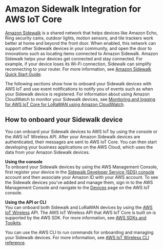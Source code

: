 # Amazon Sidewalk Integration for AWS IoT Core<a name="iot-sidewalk"></a>

[Amazon Sidewalk](https://www.amazon.com/Amazon-Sidewalk/b?ie=UTF8&node=21328123011) is a shared network that helps devices like Amazon Echo, Ring security cams, outdoor lights, motion sensors, and tile trackers work better at home and beyond the front door\. When enabled, this network can support other Sidewalk devices in your community, and open the door to innovations such as locating items connected to Amazon Sidewalk\. Amazon Sidewalk helps your devices get connected and stay connected\. For example, if your device loses its Wi\-Fi connection, Sidewalk can simplify reconnecting to your router\. For more information, see [Amazon Sidewalk Quick Start Guide](https://developer.amazon.com/acs-devices/console/sidewalk/docs/group__quickstart__guide.html)\.

The following sections show how to onboard your Sidewalk devices with AWS IoT and use event notifications to notify you of events such as when your Sidewalk device is registered\. For information about using Amazon CloudWatch to monitor your Sidewalk devices, see [Monitoring and logging for AWS IoT Core for LoRaWAN using Amazon CloudWatch](connect-iot-lorawan-logging-monitoring.md)\.

## How to onboard your Sidewalk device<a name="iot-sidewalk-how-use"></a>

You can onboard your Sidewalk devices to AWS IoT by using the console or the AWS IoT Wireless API\. After your Amazon Sidewalk devices are authenticated, their messages are sent to AWS IoT Core\. You can then start developing your business applications on the AWS Cloud, which uses the data from your Amazon Sidewalk devices\.

**Using the console**  
To onboard your Sidewalk devices by using the AWS Management Console, first register your device in the [Sidewalk Developer Service \(SDS\) console](http://developer.amazon.com/acs-devices/console/Sidewalk) account and then associate your Amazon ID with your AWS account\. To see the Sidewalk devices you've added and manage them, sign in to the AWS Management Console and navigate to the [Devices](https://console.aws.amazon.com/https://console.aws.amazon.com/iot/home#/wireless/devices) page on the AWS IoT console\.

**Using the API or CLI**  
You can onboard both Sidewalk and LoRaWAN devices by using the [AWS IoT Wireless](https://docs.aws.amazon.com/iot-wireless/2020-11-22/apireference/) API\. The AWS IoT Wireless API that AWS IoT Core is built on is supported by the AWS SDK\. For more information, see [AWS SDKs and Toolkits](https://aws.amazon.com/getting-started/tools-sdks/)\. 

You can use the AWS CLI to run commands for onboarding and managing your Sidewalk devices\. For more information, see [AWS IoT Wireless CLI reference](https://docs.aws.amazon.com/cli/latest/reference/iotwireless/index.html)\. 